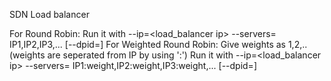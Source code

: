 SDN Load balancer


For Round Robin:
Run it with --ip=<load_balancer ip> --servers= IP1,IP2,IP3,... [--dpid=<dpid>]
For Weighted Round Robin: Give weights as 1,2,..(weights are seperated from IP by using ':')
Run it with --ip=<load_balancer ip> --servers= IP1:weight,IP2:weight,IP3:weight,... [--dpid=<dpid>]
